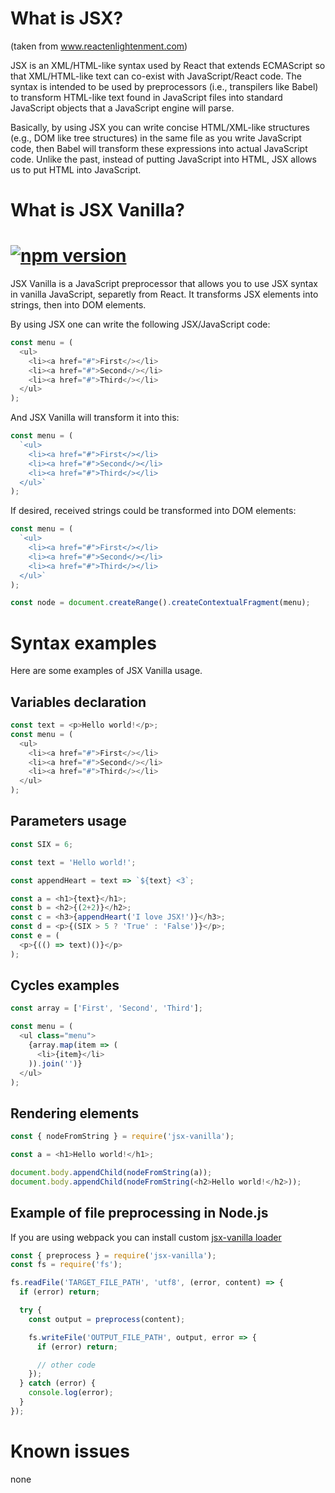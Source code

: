 # What is JSX?
(taken from <a href="https://www.reactenlightenment.com/react-jsx/5.1.html">www.reactenlightenment.com</a>)

JSX is an XML/HTML-like syntax used by React that extends ECMAScript so that XML/HTML-like text can co-exist with JavaScript/React code. The syntax is intended to be used by preprocessors (i.e., transpilers like Babel) to transform HTML-like text found in JavaScript files into standard JavaScript objects that a JavaScript engine will parse.

Basically, by using JSX you can write concise HTML/XML-like structures (e.g., DOM like tree structures) in the same file as you write JavaScript code, then Babel will transform these expressions into actual JavaScript code. Unlike the past, instead of putting JavaScript into HTML, JSX allows us to put HTML into JavaScript.

# What is JSX Vanilla?
# [![npm version](https://badge.fury.io/js/jsx-vanilla.svg)](https://badge.fury.io/js/jsx-vanilla)
JSX Vanilla is a JavaScript preprocessor that allows you to use JSX syntax in vanilla JavaScript, separetly from React. It transforms JSX elements into strings, then into DOM elements.

By using JSX one can write the following JSX/JavaScript code:
```js
const menu = (
  <ul>
    <li><a href="#">First</></li>
    <li><a href="#">Second</></li>
    <li><a href="#">Third</></li>
  </ul>
);
```

And JSX Vanilla will transform it into this:
```js
const menu = (
  `<ul>
    <li><a href="#">First</></li>
    <li><a href="#">Second</></li>
    <li><a href="#">Third</></li>
  </ul>`
);
```
If desired, received strings could be transformed into DOM elements:
```js
const menu = (
  `<ul>
    <li><a href="#">First</></li>
    <li><a href="#">Second</></li>
    <li><a href="#">Third</></li>
  </ul>`
);

const node = document.createRange().createContextualFragment(menu);
```
# Syntax examples
Here are some examples of JSX Vanilla usage.

## Variables declaration
```js
const text = <p>Hello world!</p>;
const menu = (
  <ul>
    <li><a href="#">First</></li>
    <li><a href="#">Second</></li>
    <li><a href="#">Third</></li>
  </ul>
);
```

## Parameters usage
```js
const SIX = 6;

const text = 'Hello world!';

const appendHeart = text => `${text} <3`;

const a = <h1>{text}</h1>;
const b = <h2>{(2+2)}</h2>;
const c = <h3>{appendHeart('I love JSX!')}</h3>;
const d = <p>{(SIX > 5 ? 'True' : 'False')}</p>;
const e = (
  <p>{(() => text)()}</p>
);
```

## Cycles examples
```js
const array = ['First', 'Second', 'Third'];

const menu = (
  <ul class="menu">
    {array.map(item => (
      <li>{item}</li>
    )).join('')}
  </ul>
);
```

## Rendering elements
```js
const { nodeFromString } = require('jsx-vanilla');

const a = <h1>Hello world!</h1>;

document.body.appendChild(nodeFromString(a));
document.body.appendChild(nodeFromString(<h2>Hello world!</h2>));
```

## Example of file preprocessing in Node.js
If you are using webpack you can install custom <a href="https://www.npmjs.com/package/jsx-vanilla-loader">jsx-vanilla loader</a>

```js
const { preprocess } = require('jsx-vanilla');
const fs = require('fs');

fs.readFile('TARGET_FILE_PATH', 'utf8', (error, content) => {
  if (error) return;

  try {
    const output = preprocess(content);

    fs.writeFile('OUTPUT_FILE_PATH', output, error => {
      if (error) return;

      // other code
    });
  } catch (error) {
    console.log(error);
  }
});
```

# Known issues
none
